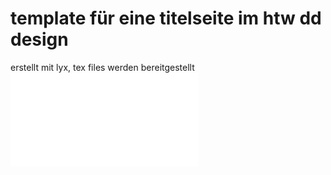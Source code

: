 # template für eine titelseite im htw dd design
erstellt mit lyx, tex files werden bereitgestellt
![Beispiel PDF](output/example.pdf)